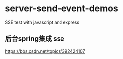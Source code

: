 # server-send-event-demos
SSE test with javascript and express


## 后台spring集成 sse
https://bbs.csdn.net/topics/392424107
